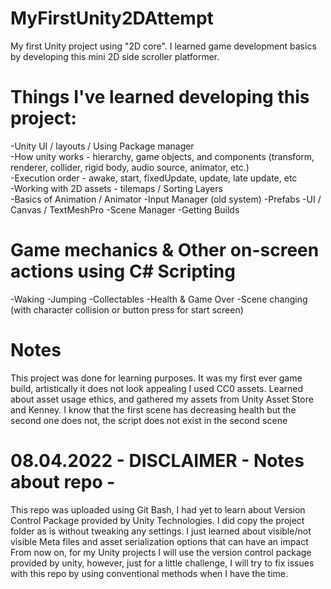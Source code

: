 # MyFirstUnity2DAttempt
My first Unity project using "2D core". I learned game development basics by developing this mini 2D side scroller platformer.

# Things I've learned developing this project:  
-Unity UI / layouts / Using Package manager\
-How unity works - hierarchy, game objects, and components (transform, renderer, collider, rigid body, audio source, animator, etc.)\
-Execution order - awake, start, fixedUpdate, update, late update, etc\
-Working with 2D assets - tilemaps / Sorting Layers\
-Basics of Animation / Animator
-Input Manager (old system)
-Prefabs
-UI / Canvas / TextMeshPro 
-Scene Manager
-Getting Builds

# Game mechanics & Other on-screen actions using C# Scripting
-Waking
-Jumping
-Collectables
-Health & Game Over
-Scene changing (with character collision or button press for start screen)

# Notes
This project was done for learning purposes.
It was my first ever game build, artistically it does not look appealing
I used CC0 assets. Learned about asset usage ethics, and gathered my assets from Unity Asset Store and Kenney. 
I know that the first scene has decreasing health but the second one does not, the script does not exist in the second scene

# 08.04.2022 - DISCLAIMER - Notes about repo -
This repo was uploaded using Git Bash, I had yet to learn about Version Control Package provided by Unity Technologies. 
I did copy the project folder as is without tweaking any settings.
I just learned about visible/not visible Meta files and asset serialization options that can have an impact
From now on, for my Unity projects I will use the version control package provided by unity, however, just for a little challenge, 
I will try to fix issues with this repo by using conventional methods when I have the time.

